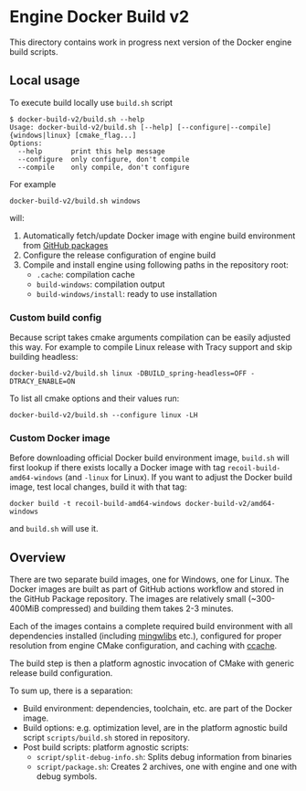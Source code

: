 # Engine Docker Build v2

This directory contains work in progress next version of the Docker engine
build scripts.

## Local usage

To execute build locally use `build.sh` script

```console
$ docker-build-v2/build.sh --help
Usage: docker-build-v2/build.sh [--help] [--configure|--compile] {windows|linux} [cmake_flag...]
Options:
  --help       print this help message
  --configure  only configure, don't compile
  --compile    only compile, don't configure
```

For example

```shell
docker-build-v2/build.sh windows
```

will:

1. Automatically fetch/update Docker image with engine build environment from
   [GitHub packages](https://github.com/beyond-all-reason?tab=packages&repo_name=spring)
2. Configure the release configuration of engine build
3. Compile and install engine using following paths in the repository root:
   - `.cache`: compilation cache
   - `build-windows`: compilation output
   - `build-windows/install`: ready to use installation

### Custom build config

Because script takes cmake arguments compilation can be easily adjusted this
way. For example to compile Linux release with Tracy support and skip building
headless:

```shell
docker-build-v2/build.sh linux -DBUILD_spring-headless=OFF -DTRACY_ENABLE=ON
```

To list all cmake options and their values run:

```shell
docker-build-v2/build.sh --configure linux -LH
```

### Custom Docker image

Before downloading official Docker build environment image, `build.sh` will
first lookup if there exists locally a Docker image with tag
`recoil-build-amd64-windows` (and `-linux` for Linux). If you want to adjust
the Docker build image, test local changes, build it with that tag:

```shell
docker build -t recoil-build-amd64-windows docker-build-v2/amd64-windows
```

and `build.sh` will use it.

## Overview

There are two separate build images, one for Windows, one for Linux. The Docker
images are built as part of GitHub actions workflow and stored in the GitHub
Package repository. The images are relatively small (~300-400MiB compressed)
and building them takes 2-3 minutes.

Each of the images contains a complete required build environment with all
dependencies installed (including
[mingwlibs](https://github.com/beyond-all-reason/mingwlibs64) etc.), configured
for proper resolution from engine CMake configuration, and caching with
[ccache](https://ccache.dev/).

The build step is then a platform agnostic invocation of CMake with generic
release build configuration.

To sum up, there is a separation:

- Build environment: dependencies, toolchain, etc. are part of the Docker
  image.
- Build options: e.g. optimization level, are in the platform agnostic build
  script `scripts/build.sh` stored in repository.
- Post build scripts: platform agnostic scripts:
  - `script/split-debug-info.sh`: Splits debug information from binaries
  - `script/package.sh`: Creates 2 archives, one with engine and one with
     debug symbols.
